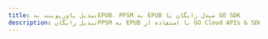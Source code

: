 ---title: تبدیل پاورپوینت بهEPUB، PPSM به EPUB مبدل رایگان یا GO SDKdescription: تبدیل رایگانPPSM به EPUB با استفاده از GO Cloud APIs & SDK. همچنین اسناد Microsoft PowerPoint را در Cloud ایجاد، ویرایش و رندر کنید.---